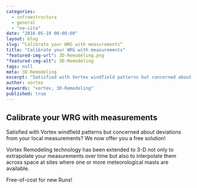 ```yaml
---
categories: 
  - infraestructura
  - general
  - "no-cita"
date: "2016-05-19 00:00:00"
layout: blog
slug: “Calibrate your WRG with measurements”
title: "Calibrate your WRG with measurements"
"featured-img-url": 3D-Remodeling.png
"featured-img-alt": 3D-Remodeling
tags: null
meta: 3D-Remodeling
excerpt: "Satisfied with Vortex windfield patterns but concerned about deviations from your local measurements? We now offer you a free solution!"
author: vortex
keywords: "vortex, 3D-Remodeling"
published: true
---
```


##  Calibrate your WRG with measurements

Satisfied with Vortex windfield patterns but concerned about deviations from your local measurements? We now offer you a free solution!

Vortex Remodeling technology has been extended to 3-D not only to extrapolate your measurements over time but also to interpolate them across space at sites where one or more meteorological masts are available.

Free-of-cost for new Runs!
